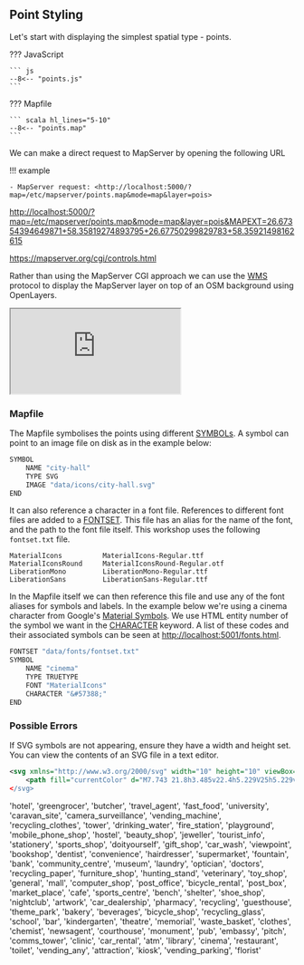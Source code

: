 ## Point Styling

Let's start with displaying the simplest spatial type - points.

??? JavaScript

    ``` js
    --8<-- "points.js"
    ```

??? Mapfile

    ``` scala hl_lines="5-10"
    --8<-- "points.map"
    ```

We can make a direct request to MapServer by opening the following URL

!!! example

    - MapServer request: <http://localhost:5000/?map=/etc/mapserver/points.map&mode=map&layer=pois>

<http://localhost:5000/?map=/etc/mapserver/points.map&mode=map&layer=pois&MAPEXT=26.67354394649871+58.35819274893795+26.67750299829783+58.35921498162615>

https://mapserver.org/cgi/controls.html

Rather than using the MapServer CGI approach we can use the [WMS](https://mapserver.org/ogc/wms_server.html) protocol to display the MapServer layer on top of an OSM background using OpenLayers.

<div class="map">
  <iframe src="https://geographika.github.io/getting-started-with-mapserver-demo/points.html"></iframe>
</div>


### Mapfile

The Mapfile symbolises the points using different [SYMBOLs](https://mapserver.org/mapfile/symbol.html). A symbol can point to an image file
on disk as in the example below:

```scala
SYMBOL
    NAME "city-hall"
    TYPE SVG
    IMAGE "data/icons/city-hall.svg"
END
```

It can also reference a character in a font file. References to different font files are added to a [FONTSET](https://mapserver.org/mapfile/fontset.html).
This file has an alias for the name of the font, and the path to the font file itself. This workshop uses the following `fontset.txt` file.

```
MaterialIcons          MaterialIcons-Regular.ttf
MaterialIconsRound     MaterialIconsRound-Regular.otf
LiberationMono         LiberationMono-Regular.ttf
LiberationSans         LiberationSans-Regular.ttf
```

In the Mapfile itself we can then reference this file and use any of the font aliases for symbols and labels. In the example below we're using a
cinema character from Google's [Material Symbols](https://fonts.google.com/icons).
We use HTML entity number of the symbol we want in the [CHARACTER](https://mapserver.org/mapfile/symbol.html#mapfile-symbol-character) keyword.
A list of these codes and their associated symbols can be seen at [http://localhost:5001/fonts.html](http://localhost:5001/fonts.html).

```scala
FONTSET "data/fonts/fontset.txt"
SYMBOL
    NAME "cinema"
    TYPE TRUETYPE
    FONT "MaterialIcons"
    CHARACTER "&#57388;"
END
```


### Possible Errors

If SVG symbols are not appearing, ensure they have a width and height set. You can view the contents of an SVG file in a text editor.

```xml
<svg xmlns="http://www.w3.org/2000/svg" width="10" height="10" viewBox="0 0 50 50">
    <path fill="currentColor" d="M7.743 21.8h3.485v22.4h5.229V25h5.229v19.2h5.228...
</svg>
```



'hotel', 'greengrocer', 'butcher', 'travel_agent', 'fast_food', 'university', 'caravan_site', 'camera_surveillance', 'vending_machine', 'recycling_clothes', 
'tower', 'drinking_water', 'fire_station', 'playground', 'mobile_phone_shop', 'hostel', 'beauty_shop', 'jeweller', 'tourist_info', 'stationery', 'sports_shop',
'doityourself', 'gift_shop', 'car_wash', 'viewpoint', 'bookshop', 'dentist', 'convenience', 'hairdresser', 'supermarket', 'fountain', 'bank', 
'community_centre', 'museum', 'laundry', 'optician', 'doctors', 'recycling_paper', 'furniture_shop', 'hunting_stand', 'veterinary', 'toy_shop', 
'general', 'mall', 'computer_shop', 'post_office', 'bicycle_rental', 'post_box', 'market_place', 'cafe', 'sports_centre', 'bench', 'shelter', 
'shoe_shop', 'nightclub', 'artwork', 'car_dealership', 'pharmacy', 'recycling', 'guesthouse', 'theme_park', 'bakery', 'beverages', 'bicycle_shop', 
'recycling_glass', 'school', 'bar', 'kindergarten', 'theatre', 'memorial', 'waste_basket', 'clothes', 'chemist', 'newsagent', 'courthouse', 
'monument', 'pub', 'embassy', 'pitch', 'comms_tower', 'clinic', 'car_rental', 'atm', 'library', 'cinema', 'restaurant', 'toilet', 'vending_any', 
'attraction', 'kiosk', 'vending_parking', 'florist'